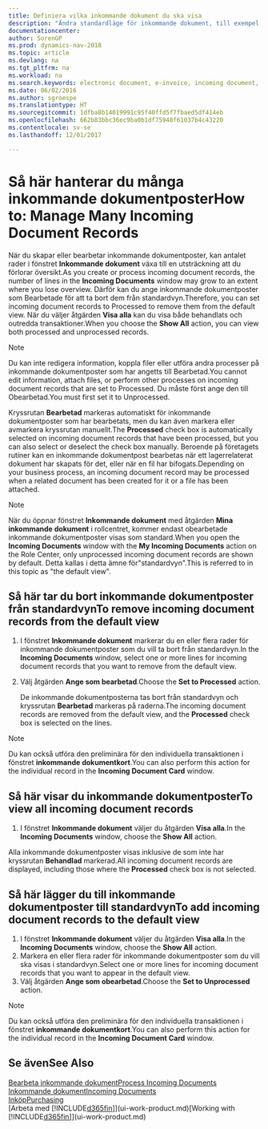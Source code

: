 ```yaml
---
title: Definiera vilka inkommande dokument du ska visa
description: "Ändra standardläge för inkommande dokument, till exempel e-fakturor, förbättra din översikt över bearbetade och obearbetade poster."
documentationcenter: 
author: SorenGP
ms.prod: dynamics-nav-2018
ms.topic: article
ms.devlang: na
ms.tgt_pltfrm: na
ms.workload: na
ms.search.keywords: electronic document, e-invoice, incoming document, OCR, ecommerce, document exchange, import invoice
ms.date: 06/02/2016
ms.author: sgroespe
ms.translationtype: HT
ms.sourcegitcommit: 1dfba8b14019991c95f40ffd5f7fbaed5df414eb
ms.openlocfilehash: 662b83bbc36ec9ba0b1df75948f61037b4c43220
ms.contentlocale: sv-se
ms.lasthandoff: 12/01/2017

---
```

# <a name="how-to-manage-many-incoming-document-records"></a><span data-ttu-id="fd719-103">Så här hanterar du många inkommande dokumentposter</span><span class="sxs-lookup"><span data-stu-id="fd719-103">How to: Manage Many Incoming Document Records</span></span>
<span data-ttu-id="fd719-104">När du skapar eller bearbetar inkommande dokumentposter, kan antalet rader i fönstret **Inkommande dokument** växa till en utsträckning att du förlorar översikt.</span><span class="sxs-lookup"><span data-stu-id="fd719-104">As you create or process incoming document records, the number of lines in the **Incoming Documents** window may grow to an extent where you lose overview.</span></span> <span data-ttu-id="fd719-105">Därför kan du ange inkommande dokumentposter som Bearbetade för att ta bort dem från standardvyn.</span><span class="sxs-lookup"><span data-stu-id="fd719-105">Therefore, you can set incoming document records to Processed to remove them from the default view.</span></span> <span data-ttu-id="fd719-106">När du väljer åtgärden **Visa alla** kan du visa både behandlats och outredda transaktioner.</span><span class="sxs-lookup"><span data-stu-id="fd719-106">When you choose the **Show All** action, you can view both processed and unprocessed records.</span></span>

> [!NOTE]  
>   <span data-ttu-id="fd719-107">Du kan inte redigera information, koppla filer eller utföra andra processer på inkommande dokumentposter som har angetts till Bearbetad.</span><span class="sxs-lookup"><span data-stu-id="fd719-107">You cannot edit information, attach files, or perform other processes on incoming document records that are set to Processed.</span></span> <span data-ttu-id="fd719-108">Du måste först ange den till Obearbetad.</span><span class="sxs-lookup"><span data-stu-id="fd719-108">You must first set it to Unprocessed.</span></span>

<span data-ttu-id="fd719-109">Kryssrutan **Bearbetad** markeras automatiskt för inkommande dokumentposter som har bearbetats, men du kan även markera eller avmarkera kryssrutan manuellt.</span><span class="sxs-lookup"><span data-stu-id="fd719-109">The **Processed** check box is automatically selected on incoming document records that have been processed, but you can also select or deselect the check box manually.</span></span> <span data-ttu-id="fd719-110">Beroende på företagets rutiner kan en inkommande dokumentpost bearbetas när ett lagerrelaterat dokument har skapats för det, eller när en fil har bifogats.</span><span class="sxs-lookup"><span data-stu-id="fd719-110">Depending on your business process, an incoming document record may be processed when a related document has been created for it or a file has been attached.</span></span>

> [!NOTE]  
>   <span data-ttu-id="fd719-111">När du öppnar fönstret **Inkommande dokument** med åtgärden **Mina inkommande dokument** i rollcentret, kommer endast obearbetade inkommande dokumentposter visas som standard.</span><span class="sxs-lookup"><span data-stu-id="fd719-111">When you open the **Incoming Documents** window with the **My Incoming Documents** action on the Role Center, only unprocessed incoming document records are shown by default.</span></span> <span data-ttu-id="fd719-112">Detta kallas i detta ämne för"standardvyn".</span><span class="sxs-lookup"><span data-stu-id="fd719-112">This is referred to in this topic as "the default view".</span></span>

## <a name="to-remove-incoming-document-records-from-the-default-view"></a><span data-ttu-id="fd719-113">Så här tar du bort inkommande dokumentposter från standardvyn</span><span class="sxs-lookup"><span data-stu-id="fd719-113">To remove incoming document records from the default view</span></span>
1. <span data-ttu-id="fd719-114">I fönstret **Inkommande dokument** markerar du en eller flera rader för inkommande dokumentposter som du vill ta bort från standardvyn.</span><span class="sxs-lookup"><span data-stu-id="fd719-114">In the **Incoming Documents** window, select one or more lines for incoming document records that you want to remove from the default view.</span></span>
2. <span data-ttu-id="fd719-115">Välj åtgärden **Ange som bearbetad**.</span><span class="sxs-lookup"><span data-stu-id="fd719-115">Choose the **Set to Processed** action.</span></span>

    <span data-ttu-id="fd719-116">De inkommande dokumentposterna tas bort från standardvyn och kryssrutan **Bearbetad** markeras på raderna.</span><span class="sxs-lookup"><span data-stu-id="fd719-116">The incoming document records are removed from the default view, and the **Processed** check box is selected on the lines.</span></span>

> [!NOTE]  
>   <span data-ttu-id="fd719-117">Du kan också utföra den preliminära för den individuella transaktionen i fönstret **inkommande dokumentkort**.</span><span class="sxs-lookup"><span data-stu-id="fd719-117">You can also perform this action for the individual record in the **Incoming Document Card** window.</span></span>

## <a name="to-view-all-incoming-document-records"></a><span data-ttu-id="fd719-118">Så här visar du inkommande dokumentposter</span><span class="sxs-lookup"><span data-stu-id="fd719-118">To view all incoming document records</span></span>
1. <span data-ttu-id="fd719-119">I fönstret **Inkommande dokument** väljer du åtgärden **Visa alla**.</span><span class="sxs-lookup"><span data-stu-id="fd719-119">In the **Incoming Documents** window, choose the **Show All** action.</span></span>

<span data-ttu-id="fd719-120">Alla inkommande dokumentposter visas inklusive de som inte har kryssrutan **Behandlad** markerad.</span><span class="sxs-lookup"><span data-stu-id="fd719-120">All incoming document records are displayed, including those where the **Processed** check box is not selected.</span></span>

## <a name="to-add-incoming-document-records-to-the-default-view"></a><span data-ttu-id="fd719-121">Så här lägger du till inkommande dokumentposter till standardvyn</span><span class="sxs-lookup"><span data-stu-id="fd719-121">To add incoming document records to the default view</span></span>
1. <span data-ttu-id="fd719-122">I fönstret **Inkommande dokument** väljer du åtgärden **Visa alla**.</span><span class="sxs-lookup"><span data-stu-id="fd719-122">In the **Incoming Documents** window, choose the **Show All** action.</span></span>
2. <span data-ttu-id="fd719-123">Markera en eller flera rader för inkommande dokumentposter som du vill ska visas i standardvyn.</span><span class="sxs-lookup"><span data-stu-id="fd719-123">Select one or more lines for incoming document records that you want to appear in the default view.</span></span>
3. <span data-ttu-id="fd719-124">Välj åtgärden **Ange som obearbetad**.</span><span class="sxs-lookup"><span data-stu-id="fd719-124">Choose the **Set to Unprocessed** action.</span></span>  

> [!NOTE]  
>   <span data-ttu-id="fd719-125">Du kan också utföra den preliminära för den individuella transaktionen i fönstret **inkommande dokumentkort**.</span><span class="sxs-lookup"><span data-stu-id="fd719-125">You can also perform this action for the individual record in the **Incoming Document Card** window.</span></span>

## <a name="see-also"></a><span data-ttu-id="fd719-126">Se även</span><span class="sxs-lookup"><span data-stu-id="fd719-126">See Also</span></span>
[<span data-ttu-id="fd719-127">Bearbeta inkommande dokument</span><span class="sxs-lookup"><span data-stu-id="fd719-127">Process Incoming Documents</span></span>](across-process-income-documents.md)  
[<span data-ttu-id="fd719-128">Inkommande dokument</span><span class="sxs-lookup"><span data-stu-id="fd719-128">Incoming Documents</span></span>](across-income-documents.md)  
[<span data-ttu-id="fd719-129">Inköp</span><span class="sxs-lookup"><span data-stu-id="fd719-129">Purchasing</span></span>](purchasing-manage-purchasing.md)  
<span data-ttu-id="fd719-130">[Arbeta med [!INCLUDE[d365fin](includes/d365fin_md.md)]](ui-work-product.md)</span><span class="sxs-lookup"><span data-stu-id="fd719-130">[Working with [!INCLUDE[d365fin](includes/d365fin_md.md)]](ui-work-product.md)</span></span>

